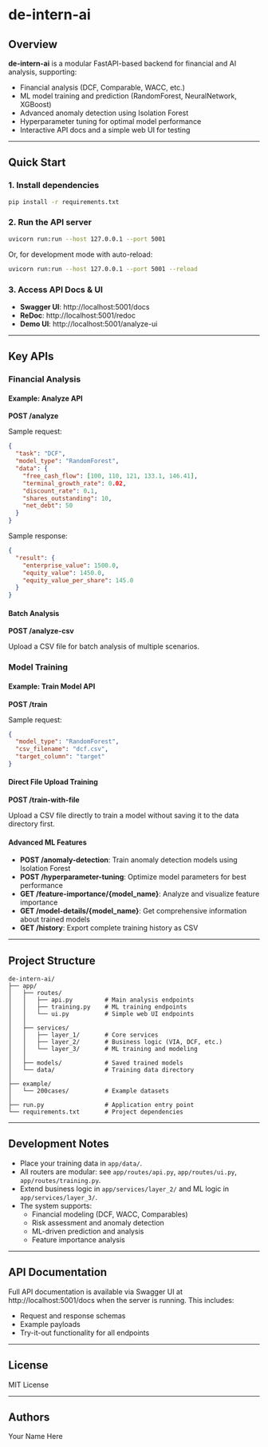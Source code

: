 # de-intern-ai

## Overview

**de-intern-ai** is a modular FastAPI-based backend for financial and AI analysis, supporting:

- Financial analysis (DCF, Comparable, WACC, etc.)
- ML model training and prediction (RandomForest, NeuralNetwork, XGBoost)
- Advanced anomaly detection using Isolation Forest
- Hyperparameter tuning for optimal model performance
- Interactive API docs and a simple web UI for testing

---

## Quick Start

### 1. Install dependencies

```bash
pip install -r requirements.txt
```

### 2. Run the API server

```bash
uvicorn run:run --host 127.0.0.1 --port 5001
```

Or, for development mode with auto-reload:

```bash
uvicorn run:run --host 127.0.0.1 --port 5001 --reload
```

### 3. Access API Docs & UI

- **Swagger UI**: http://localhost:5001/docs
- **ReDoc**: http://localhost:5001/redoc
- **Demo UI**: http://localhost:5001/analyze-ui

---

## Key APIs

### Financial Analysis

#### Example: Analyze API

**POST /analyze**

Sample request:

```json
{
  "task": "DCF",
  "model_type": "RandomForest",
  "data": {
    "free_cash_flow": [100, 110, 121, 133.1, 146.41],
    "terminal_growth_rate": 0.02,
    "discount_rate": 0.1,
    "shares_outstanding": 10,
    "net_debt": 50
  }
}
```

Sample response:

```json
{
  "result": {
    "enterprise_value": 1500.0,
    "equity_value": 1450.0,
    "equity_value_per_share": 145.0
  }
}
```

#### Batch Analysis

**POST /analyze-csv**

Upload a CSV file for batch analysis of multiple scenarios.

### Model Training

#### Example: Train Model API

**POST /train**

Sample request:

```json
{
  "model_type": "RandomForest",
  "csv_filename": "dcf.csv",
  "target_column": "target"
}
```

#### Direct File Upload Training

**POST /train-with-file**

Upload a CSV file directly to train a model without saving it to the data directory first.

#### Advanced ML Features

- **POST /anomaly-detection**: Train anomaly detection models using Isolation Forest
- **POST /hyperparameter-tuning**: Optimize model parameters for best performance
- **GET /feature-importance/{model_name}**: Analyze and visualize feature importance
- **GET /model-details/{model_name}**: Get comprehensive information about trained models
- **GET /history**: Export complete training history as CSV

---

## Project Structure

```
de-intern-ai/
├── app/
│   ├── routes/
│   │   ├── api.py         # Main analysis endpoints
│   │   ├── training.py    # ML training endpoints
│   │   └── ui.py          # Simple web UI endpoints
│   │
│   ├── services/
│   │   ├── layer_1/       # Core services
│   │   ├── layer_2/       # Business logic (VIA, DCF, etc.)
│   │   └── layer_3/       # ML training and modeling
│   │
│   ├── models/            # Saved trained models
│   └── data/              # Training data directory
│
├── example/
│   └── 200cases/          # Example datasets
│
├── run.py                 # Application entry point
└── requirements.txt       # Project dependencies
```

---

## Development Notes

- Place your training data in `app/data/`.
- All routers are modular: see `app/routes/api.py`, `app/routes/ui.py`, `app/routes/training.py`.
- Extend business logic in `app/services/layer_2/` and ML logic in `app/services/layer_3/`.
- The system supports:
  - Financial modeling (DCF, WACC, Comparables)
  - Risk assessment and anomaly detection
  - ML-driven prediction and analysis
  - Feature importance analysis

---

## API Documentation

Full API documentation is available via Swagger UI at http://localhost:5001/docs when the server is running. This includes:

- Request and response schemas
- Example payloads
- Try-it-out functionality for all endpoints

---

## License

MIT License

---

## Authors

Your Name Here
